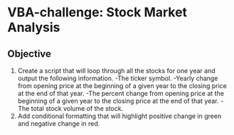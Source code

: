 # VBA-challenge: Stock Market Analysis #

## Objective ##

1. Create a script that will loop through all the stocks for one year and output the following information.
    -The ticker symbol.
    -Yearly change from opening price at the beginning of a given year to the closing price at the end of that year.
    -The percent change from opening price at the beginning of a given year to the closing price at the end of that year.
    -The total stock volume of the stock.
2. Add conditional formatting that will highlight positive change in green and negative change in red.



